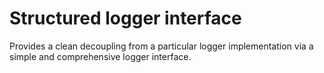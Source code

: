 # Structured logger interface

Provides a clean decoupling from a particular logger implementation
via a simple and comprehensive logger interface.